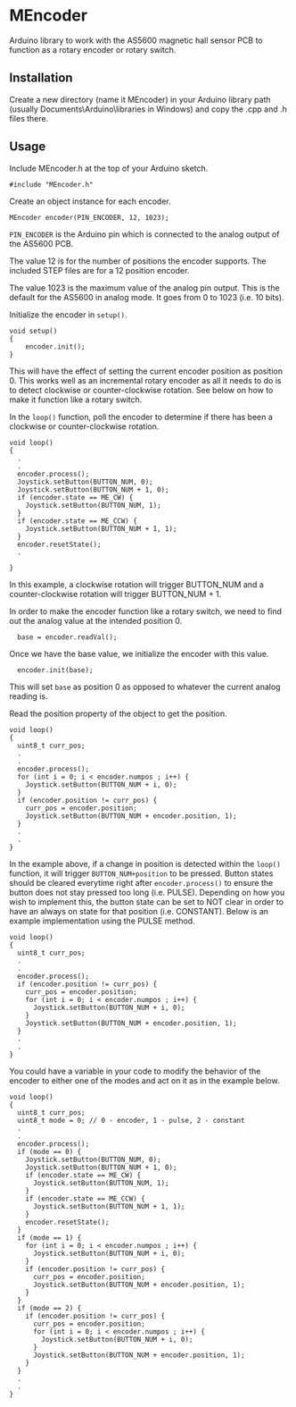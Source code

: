 # MEncoder

Arduino library to work with the AS5600 magnetic hall sensor PCB to function as a rotary encoder or rotary switch.

## Installation

Create a new directory (name it MEncoder) in your Arduino library path (usually Documents\Arduino\libraries in Windows) and copy the .cpp and .h files there.

## Usage

Include MEncoder.h at the top of your Arduino sketch.

```
#include "MEncoder.h"
```

Create an object instance for each encoder.

```
MEncoder encoder(PIN_ENCODER, 12, 1023);
```

```PIN_ENCODER``` is the Arduino pin which is connected to the analog output of the AS5600 PCB.

The value 12 is for the number of positions the encoder supports. The included STEP files are for a 12 position encoder.

The value 1023 is the maximum value of the analog pin output. This is the default for the AS5600 in analog mode. It goes from 0 to 1023 (i.e. 10 bits).

Initialize the encoder in ```setup()```.

```
void setup()
{
    encoder.init();
}
```

This will have the effect of setting the current encoder position as position 0. This works well as an incremental rotary encoder as all it needs to do is to detect clockwise or counter-clockwise rotation. See below on how to make it function like a rotary switch.

In the ```loop()``` function, poll the encoder to determine if there has been a clockwise or counter-clockwise rotation.

```
void loop()
{
  .
  .
  encoder.process();
  Joystick.setButton(BUTTON_NUM, 0);
  Joystick.setButton(BUTTON_NUM + 1, 0);
  if (encoder.state == ME_CW) {
    Joystick.setButton(BUTTON_NUM, 1);
  }
  if (encoder.state == ME_CCW) {
    Joystick.setButton(BUTTON_NUM + 1, 1);
  }
  encoder.resetState();
  .

}
```

In this example, a clockwise rotation will trigger BUTTON_NUM and a counter-clockwise rotation will trigger BUTTON_NUM + 1.

In order to make the encoder function like a rotary switch, we need to find out the analog value at the intended position 0.

```
  base = encoder.readVal();
```

Once we have the base value, we initialize the encoder with this value.

```
  encoder.init(base);
```

This will set ```base``` as position 0 as opposed to whatever the current analog reading is.

Read the position property of the object to get the position.

```
void loop()
{
  uint8_t curr_pos;
  .
  .
  encoder.process();
  for (int i = 0; i < encoder.numpos ; i++) {
    Joystick.setButton(BUTTON_NUM + i, 0);
  }
  if (encoder.position != curr_pos) {
    curr_pos = encoder.position;
    Joystick.setButton(BUTTON_NUM + encoder.position, 1);
  }
  .
  .
}

```

In the example above, if a change in position is detected within the ```loop()``` function, it will trigger ```BUTTON_NUM+position``` to be pressed. Button states should be cleared everytime right after ```encoder.process()``` to ensure the button does not stay pressed too long (i.e. PULSE). Depending on how you wish to implement this, the button state can be set to NOT clear in order to have an always on state for that position (i.e. CONSTANT). Below is an example implementation using the PULSE method.

```
void loop()
{
  uint8_t curr_pos;
  .
  .
  encoder.process();
  if (encoder.position != curr_pos) {
    curr_pos = encoder.position;
    for (int i = 0; i < encoder.numpos ; i++) {
      Joystick.setButton(BUTTON_NUM + i, 0);
    }
    Joystick.setButton(BUTTON_NUM + encoder.position, 1);
  }
  .
  .
}

```

You could have a variable in your code to modify the behavior of the encoder to either one of the modes and act on it as in the example below.

```
void loop()
{
  uint8_t curr_pos;
  uint8_t mode = 0; // 0 - encoder, 1 - pulse, 2 - constant
  .
  .
  encoder.process();
  if (mode == 0) {
    Joystick.setButton(BUTTON_NUM, 0);
    Joystick.setButton(BUTTON_NUM + 1, 0);
    if (encoder.state == ME_CW) {
      Joystick.setButton(BUTTON_NUM, 1);
    }
    if (encoder.state == ME_CCW) {
      Joystick.setButton(BUTTON_NUM + 1, 1);
    }
    encoder.resetState();
  }
  if (mode == 1) {
    for (int i = 0; i < encoder.numpos ; i++) {
      Joystick.setButton(BUTTON_NUM + i, 0);
    }
    if (encoder.position != curr_pos) {
      curr_pos = encoder.position;
      Joystick.setButton(BUTTON_NUM + encoder.position, 1);
    }
  }
  if (mode == 2) {
    if (encoder.position != curr_pos) {
      curr_pos = encoder.position;
      for (int i = 0; i < encoder.numpos ; i++) {
        Joystick.setButton(BUTTON_NUM + i, 0);
      }
      Joystick.setButton(BUTTON_NUM + encoder.position, 1);
    }
  }
  .
  .
}

```